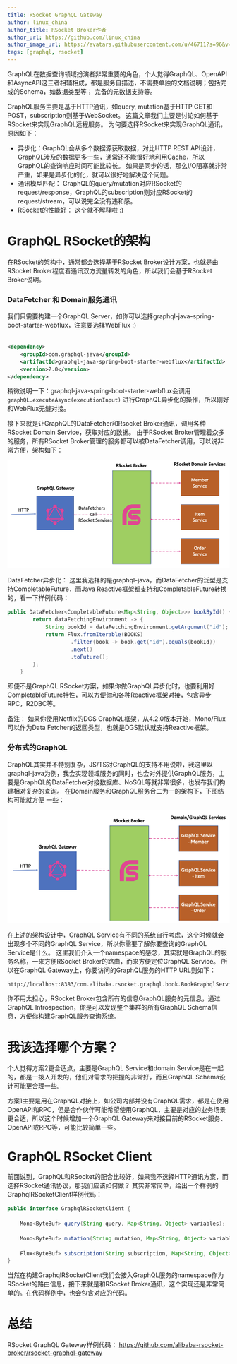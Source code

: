 ```yaml
---
title: RSocket GraphQL Gateway
author: linux_china
author_title: RSocket Broker作者
author_url: https://github.com/linux_china
author_image_url: https://avatars.githubusercontent.com/u/46711?s=96&v=4
tags: [graphql, rsocket]
---
```


GraphQL在数据查询领域扮演者非常重要的角色，个人觉得GraphQL、OpenAPI和AsyncAPI这三者相辅相成，都是服务自描述，不需要单独的文档说明；包括完成的Schema，如数据类型等； 完备的元数据支持等。

GraphQL服务主要是基于HTTP通讯，如query, mutation基于HTTP GET和POST，subscription则基于WebSocket。 这篇文章我们主要是讨论如何基于RSocket来实现GraphQL远程服务。 为何要选择RSocket来实现GraphQL通讯，原因如下：

* 异步化：GraphQL会从多个数据源获取数据，对比HTTP REST API设计，GraphQL涉及的数据更多一些，通常还不能很好地利用Cache，所以GraphQL的查询响应时间可能比较长。 如果是同步的话，那么I/O阻塞就非常严重，如果是异步化的化，就可以很好地解决这个问题。
* 通讯模型匹配： GraphQL的query/mutation对应RSocket的request/response，GraphQL的subscription则对应RSocket的request/stream，可以说完全没有违和感。
* RSocket的性能好： 这个就不解释啦 :)

# GraphQL RSocket的架构

在RSocket的架构中，通常都会选择基于RSocket Broker设计方案，也就是由RSocket Broker程度着通讯双方流量转发的角色，所以我们会基于RSocket Broker说明。

### DataFetcher 和 Domain服务通讯

我们只需要构建一个GraphQL Server，如你可以选择graphql-java-spring-boot-starter-webflux，注意要选择WebFlux :)

```xml

<dependency>
    <groupId>com.graphql-java</groupId>
    <artifactId>graphql-java-spring-boot-starter-webflux</artifactId>
    <version>2.0</version>
</dependency>
```

稍微说明一下：graphql-java-spring-boot-starter-webflux会调用 `graphQL.executeAsync(executionInput)` 进行GraphQL异步化的操作，所以刚好和WebFlux无缝对接。

接下来就是让GraphQL的DataFetcher和Rsocket Broker通讯，调用各种RSocket Domain Service，获取对应的数据。 由于RSocket Broker管理着众多的服务，所有RSocket Broker管理的服务都可以被DataFetcher调用，可以说非常方便，架构如下：

![RSocket GraphQL Gateway](../static/img/blogs/rsocket-graphql-gateway-1.png)

DataFetcher异步化： 这里我选择的是graphql-java，而DataFetcher的泛型是支持CompletableFuture，而Java Reactive框架都支持和CompletableFuture转换的，看一下样例代码：

```java
public DataFetcher<CompletableFuture<Map<String, Object>>> bookById() {
        return dataFetchingEnvironment -> {
            String bookId = dataFetchingEnvironment.getArgument("id");
            return Flux.fromIterable(BOOKS)
                    .filter(book -> book.get("id").equals(bookId))
                    .next()
                    .toFuture();
        };
    }
```

即便不是GraphQL RSocket方案，如果你做GraphQL异步化时，也要利用好CompletableFuture特性，可以方便你和各种Reactive框架对接，包含异步RPC，R2DBC等。

备注： 如果你使用Netflix的DGS GraphQL框架，从4.2.0版本开始，Mono/Flux可以作为Data Fetcher的返回类型，也就是DGS默认就支持Reactive框架。

### 分布式的GraphQL

GraphQL其实并不特别复杂，JS/TS对GraphQL的支持不用说啦，我这里以graphql-java为例，我会实现领域服务的同时，也会对外提供GraphQL服务，主要是GraphQL的DataFetcher对接数据库、NoSQL等就非常很多，也发布我们构建相对复杂的查询。 在Domain服务和GraphQL服务合二为一的架构下，下图结构可能就方便 一些：

![RSocket GraphQL Gateway](../static/img/blogs/rsocket-graphql-gateway-2.png)

在上述的架构设计中，GraphQL Service有不同的系统自行考虑，这个时候就会出现多个不同的GraphQL Service，所以你需要了解你要查询的GraphQL Service是什么。 这里我们介入一个namespace的感念，其实就是GraphQL的服务名称，一来方便RSocket Broker的路由，而来方便定位GraphQL Service。 所以在GraphQL
Gateway上，你要访问的GraphQL服务的HTTP URL则如下：

```
http://localhost:8383/com.alibaba.rsocket.graphql.book.BookGraphqlService/graphql
```

你不用太担心，RSocket Broker包含所有的信息GraphQL服务的元信息，通过GraphQL Introspection，你是可以发现整个集群的所有GraphQL Schema信息，方便你构建GraphQL服务查询系统。

# 我该选择哪个方案？

个人觉得方案2更合适点，主要是GraphQL Service和domain Service是在一起的，都是一拨人开发的，他们对需求的把握的非常好，而且GraphQL Schema设计可能更合理一些。

方案1主要是用在GraphQL对接上，如公司内部并没有GraphQL需求，都是在使用OpenAPI和RPC，但是合作伙伴可能希望使用GraphQL，主要是对应的业务场景更合适，所以这个时候增加一个GraphQL Gateway来对接目前的RSocket服务、OpenAPI或RPC等，可能比较简单一些。

# GraphQL RSocket Client

前面说到，GraphQL和RSocket的配合比较好，如果我不选择HTTP通讯方案，而选择RSocket通讯协议，那我们应该如何做？ 其实非常简单，给出一个样例的GraphqlRSocketClient样例代码：

```java
public interface GraphqlRSocketClient {

    Mono<ByteBuf> query(String query, Map<String, Object> variables);

    Mono<ByteBuf> mutation(String mutation, Map<String, Object> variables);

    Flux<ByteBuf> subscription(String subscription, Map<String, Object> variables);
}
```

当然在构建GraphqlRSocketClient我们会接入GraphQL服务的namespace作为RSocket的路由信息，接下来就是和RSocket Broker通讯，这个实现还是非常简单的。在代码样例中，也会包含对应的代码。

# 总结

RSocket GraphQL Gateway样例代码： https://github.com/alibaba-rsocket-broker/rsocket-graphql-gateway

